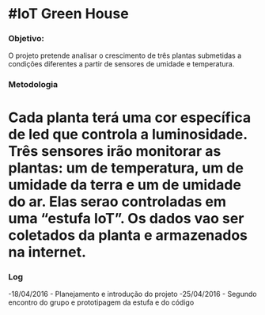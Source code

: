 #IoT Green House
=======================
### Objetivo:
O projeto pretende analisar o crescimento de três plantas submetidas a condições diferentes a partir de sensores de umidade e temperatura.
	
### Metodologia
Cada planta terá uma cor específica de led que controla a luminosidade. Três sensores irão monitorar as plantas: um de temperatura, um de umidade da terra e um de umidade do ar. Elas serao controladas em uma “estufa IoT”. Os dados vao ser coletados da planta e armazenados na internet.
========================	  
### Log
-18/04/2016 - Planejamento e introdução do projeto
-25/04/2016 - Segundo encontro do grupo e prototipagem da estufa e do código
